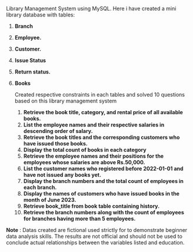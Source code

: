 Library Management System using MySQL. Here i have created a mini library database with tables:
1. **Branch**
2. **Employee.**
3. **Customer.**
4. **Issue Status**
5. **Return status.**
6. **Books**

   Created respective constraints in each tables and solved 10 questions based on this library management system
   1. **Retrieve the book title, category, and rental price of all available books.**
   2. **List the employee names and their respective salaries in descending order of salary.**
   3. **Retrieve the book titles and the corresponding customers who have issued those books.**
   4. **Display the total count of books in each category**
   5. **Retrieve the employee names and their positions for the employees whose salaries are above Rs.50,000.**
   6. **List the customer names who registered before 2022-01-01 and have not issued any books yet.**
   7. **Display the branch numbers and the total count of employees in each branch.**
   8. **Display the names of customers who have issued books in the month of June 2023.**
   9. **Retrieve book_title from book table containing history.**
   10. **Retrieve the branch numbers along with the count of employees for branches having more than 5 employees.**

**Note** : Datas created are fictional used strictly for to demonstrate beginner data analysis skills. 
       The results are not official and should not be used to conclude actual relationships between the variables listed and education.
       
